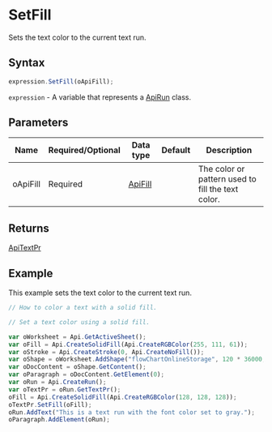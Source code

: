 # SetFill

Sets the text color to the current text run.

## Syntax

```javascript
expression.SetFill(oApiFill);
```

`expression` - A variable that represents a [ApiRun](../ApiRun.md) class.

## Parameters

| **Name** | **Required/Optional** | **Data type** | **Default** | **Description** |
| ------------- | ------------- | ------------- | ------------- | ------------- |
| oApiFill | Required | [ApiFill](../../ApiFill/ApiFill.md) |  | The color or pattern used to fill the text color. |

## Returns

[ApiTextPr](../../ApiTextPr/ApiTextPr.md)

## Example

This example sets the text color to the current text run.

```javascript editor-xlsx
// How to color a text with a solid fill.

// Set a text color using a solid fill.

var oWorksheet = Api.GetActiveSheet();
var oFill = Api.CreateSolidFill(Api.CreateRGBColor(255, 111, 61));
var oStroke = Api.CreateStroke(0, Api.CreateNoFill());
var oShape = oWorksheet.AddShape("flowChartOnlineStorage", 120 * 36000, 35 * 36000, oFill, oStroke, 0, 2 * 36000, 0, 3 * 36000);
var oDocContent = oShape.GetContent();
var oParagraph = oDocContent.GetElement(0);
var oRun = Api.CreateRun();
var oTextPr = oRun.GetTextPr();
oFill = Api.CreateSolidFill(Api.CreateRGBColor(128, 128, 128));
oTextPr.SetFill(oFill);
oRun.AddText("This is a text run with the font color set to gray.");
oParagraph.AddElement(oRun);
```
